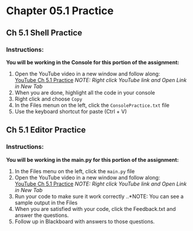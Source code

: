 # Chapter 05.1 Practice

## Ch 5.1 Shell Practice
### Instructions:
**You will be working in the Console for this portion of the assignment:**
1. Open the YouTube video in a new window and follow along:  
[YouTube Ch 5.1 Practice](https://youtu.be/rloXdZLz6To)
*NOTE:  Right click YouTube link and Open Link in New Tab*
2. When you are done, highlight all the code in your console
2. Right click and choose `Copy`
3. In the Files menun on the left, click the `ConsolePractice.txt` file
4. Use the keyboard shortcut for paste (Ctrl + V)

## Ch 5.1 Editor Practice
### Instructions:
**You will be working in the main.py for this portion of the assignment:**
1. In the Files menu on the left, click the `main.py` file
2. Open the YouTube video in a new window and follow along:  
[YouTube Ch 5.1 Practice](https://youtu.be/rloXdZLz6To)
*NOTE:  Right click YouTube link and Open Link in New Tab*
3. Run your code to make sure it work correctly
..*NOTE: You can see a sample output in the Files
4. When you are satisfied with your code, click the Feedback.txt and answer the questions.
5. Follow up in Blackboard with answers to those questions.




